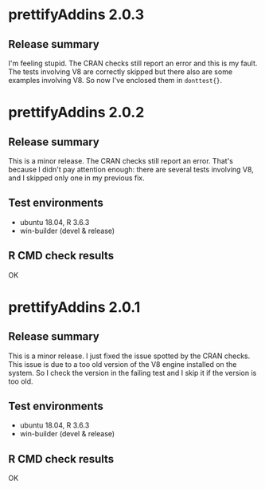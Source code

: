 # prettifyAddins 2.0.3

## Release summary

I'm feeling stupid. The CRAN checks still report an error and this is my fault.
The tests involving V8 are correctly skipped but there also are some examples
involving V8. So now I've enclosed them in `donttest{}`.


# prettifyAddins 2.0.2

## Release summary

This is a minor release. The CRAN checks still report an error. That's because I 
didn't pay attention enough: there are several tests involving V8, and I skipped 
only one in my previous fix. 

## Test environments

* ubuntu 18.04, R 3.6.3
* win-builder (devel & release)

## R CMD check results

OK


# prettifyAddins 2.0.1

## Release summary

This is a minor release. I just fixed the issue spotted by the CRAN checks. 
This issue is due to a too old version of the V8 engine installed on the 
system. So I check the version in the failing test and I skip it if the version 
is too old.

## Test environments

* ubuntu 18.04, R 3.6.3
* win-builder (devel & release)

## R CMD check results

OK

